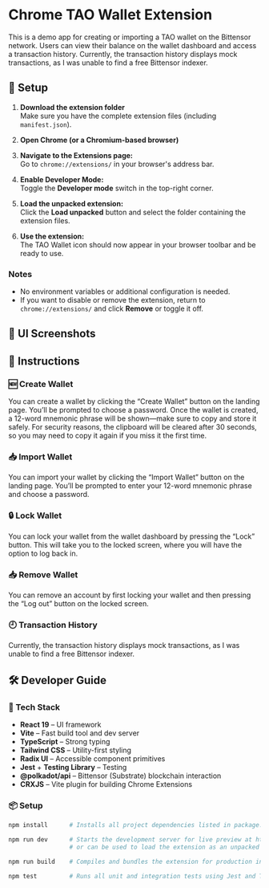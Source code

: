 # Chrome TAO Wallet Extension

This is a demo app for creating or importing a TAO wallet on the Bittensor network. Users can view their balance on the wallet dashboard and access a transaction history. Currently, the transaction history displays mock transactions, as I was unable to find a free Bittensor indexer.



## 🚀 Setup

1. **Download the extension folder**  
   Make sure you have the complete extension files (including `manifest.json`).

2. **Open Chrome (or a Chromium-based browser)**

3. **Navigate to the Extensions page:**  
   Go to `chrome://extensions/` in your browser's address bar.

4. **Enable Developer Mode:**  
   Toggle the **Developer mode** switch in the top-right corner.

5. **Load the unpacked extension:**  
   Click the **Load unpacked** button and select the folder containing the extension files.

6. **Use the extension:**  
   The TAO Wallet icon should now appear in your browser toolbar and be ready to use.

### Notes

- No environment variables or additional configuration is needed.  
- If you want to disable or remove the extension, return to `chrome://extensions/` and click **Remove** or toggle it off.



## 💅 UI Screenshots



## 📖  Instructions 

### 🆕  Create Wallet
You can create a wallet by clicking the “Create Wallet” button on the landing page. You’ll be prompted to choose a password. Once the wallet is created, a 12-word mnemonic phrase will be shown—make sure to copy and store it safely. For security reasons, the clipboard will be cleared after 30 seconds, so you may need to copy it again if you miss it the first time.

### 📥  Import Wallet
You can import your wallet by clicking the “Import Wallet” button on the landing page. You’ll be prompted to enter your 12-word mnemonic phrase and choose a password.

### 🔒  Lock Wallet
You can lock your wallet from the wallet dashboard by pressing the “Lock” button. This will take you to the locked screen, where you will have the option to log back in.


### 📥  Remove Wallet
You can remove an account by first locking your wallet and then pressing the “Log out” button on the locked screen.


### 🕘  Transaction History
Currently, the transaction history displays mock transactions, as I was unable to find a free Bittensor indexer.


## 🛠️ Developer Guide

### 🧱 Tech Stack

- **React 19** – UI framework
- **Vite** – Fast build tool and dev server
- **TypeScript** – Strong typing
- **Tailwind CSS** – Utility-first styling
- **Radix UI** – Accessible component primitives
- **Jest** + **Testing Library** – Testing
- **@polkadot/api** – Bittensor (Substrate) blockchain interaction
- **CRXJS** – Vite plugin for building Chrome Extensions

### 📦 Setup

```bash
npm install      # Installs all project dependencies listed in package.json

npm run dev      # Starts the development server for live preview at http://localhost:5173/ 
                 # or can be used to load the extension as an unpacked extension with hot-reloading

npm run build    # Compiles and bundles the extension for production into the /dist folder

npm test         # Runs all unit and integration tests using Jest and Testing Library

```





